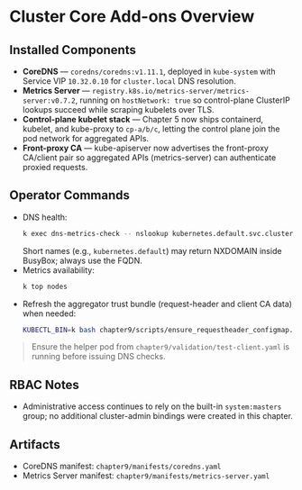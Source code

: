 # Cluster Core Add-ons Overview

## Installed Components
- **CoreDNS** — `coredns/coredns:v1.11.1`, deployed in `kube-system` with Service VIP `10.32.0.10` for `cluster.local` DNS resolution.
- **Metrics Server** — `registry.k8s.io/metrics-server/metrics-server:v0.7.2`, running on `hostNetwork: true` so control-plane ClusterIP lookups succeed while scraping kubelets over TLS.
- **Control-plane kubelet stack** — Chapter 5 now ships containerd, kubelet, and kube-proxy to `cp-a/b/c`, letting the control plane join the pod network for aggregated APIs.
- **Front-proxy CA** — kube-apiserver now advertises the front-proxy CA/client pair so aggregated APIs (metrics-server) can authenticate proxied requests.

## Operator Commands
- DNS health:
  ```bash
  k exec dns-metrics-check -- nslookup kubernetes.default.svc.cluster.local
  ```
  Short names (e.g., `kubernetes.default`) may return NXDOMAIN inside BusyBox; always use the FQDN.
- Metrics availability:
  ```bash
  k top nodes
  ```
- Refresh the aggregator trust bundle (request-header and client CA data) when needed:
  ```bash
  KUBECTL_BIN=k bash chapter9/scripts/ensure_requestheader_configmap.sh
  ```

> Ensure the helper pod from `chapter9/validation/test-client.yaml` is running before issuing DNS checks.

## RBAC Notes
- Administrative access continues to rely on the built-in `system:masters` group; no additional cluster-admin bindings were created in this chapter.

## Artifacts
- CoreDNS manifest: `chapter9/manifests/coredns.yaml`
- Metrics Server manifest: `chapter9/manifests/metrics-server.yaml`
